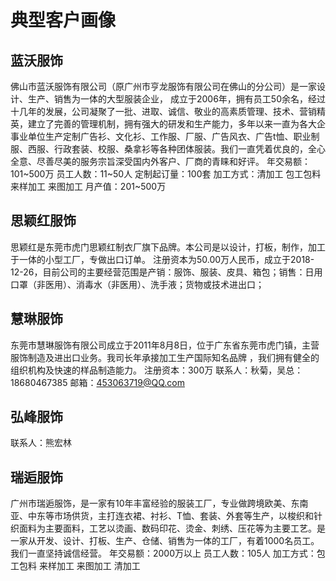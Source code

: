 # 典型客户画像

## 蓝沃服饰
佛山市蓝沃服饰有限公司（原广州市亨龙服饰有限公司在佛山的分公司）是一家设计、生产、销售为一体的大型服装企业， 成立于2006年，拥有员工50余名，经过十几年的发展，公司凝聚了一批、进取、诚信、敬业的高素质管理、技术、营销精英，建立了完善的管理机制，拥有强大的研发和生产能力，多年以来一直为各大企事业单位生产定制广告衫、文化衫、工作服、厂服、广告风衣、广告t恤、职业制服、西服、行政套装、校服、桑拿衫等各种团体服装。我们一直凭着优良的，全心全意、尽善尽美的服务宗旨深受国内外客户、厂商的青睐和好评。
年交易额：101~500万
员工人数：11~50人
定制起订量：100套
加工方式：清加工 包工包料 来样加工 来图加工
月产值：201~500万

## 思颖红服饰
思颖红是东莞市虎门思颖红制衣厂旗下品牌。本公司是以设计，打板，制作，加工于一体的小型工厂，专做出口订单。
注册资本为50.00万人民币，成立于2018-12-26，目前公司的主要经营范围是产销：服饰、服装、皮具、箱包；销售：日用口罩（非医用）、消毒水（非医用）、洗手液；货物或技术进出口；


## 慧琳服饰
东莞市慧琳服饰有限公司成立于2011年8月8日，位于广东省东莞市虎门镇，主营服饰制造及进出口业务。我司长年承接加工生产国际知名品牌 ，我们拥有健全的组织机构及快速的样品制造能力。
注册资本：300万
联系人：秋菊，吴总：18680467385
邮箱：453063719@QQ.com

## 弘峰服饰
联系人：熊宏林

## 瑞逅服饰
广州市瑞逅服饰，是一家有10年丰富经验的服装工厂，专业做跨境欧美、东南亚、中东等市场供货，主打连衣裙、衬衫、T恤、套装、外套等生产，以梭织和针织面料为主要面料，工艺以烫画、数码印花、烫金、刺绣、压花等为主要工艺。是一家从开发、设计、打板、生产、仓储、销售为一体的工厂，有着1000名员工。我们一直坚持诚信经营。
年交易额：2000万以上
员工人数：105人
加工方式：包工包料 来样加工 来图加工 清加工
